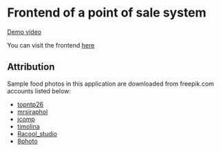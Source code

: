 # Frontend of a point of sale system

<a href="https://www.youtube.com/watch?v=ACldPzAjF1Q"> Demo video</a>

You can visit the frontend <a href="https://frontend-pos-yousha.netlify.app/">here</a>

## Attribution

Sample food photos in this application are downloaded from freepik.com accounts listed below:

* [topntp26](https://www.freepik.com/topntp26)
* [mrsiraphol](https://www.freepik.com/mrsiraphol)
* [jcomp](https://www.freepik.com/jcomp)
* [timolina](https://www.freepik.com/timolina)
* [Racool_studio](https://www.freepik.com/Racool_studio)
* [8photo](https://www.freepik.com/8photo)

